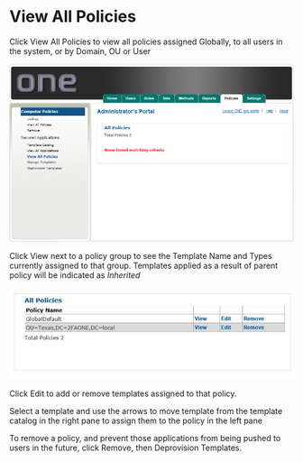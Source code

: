 # View All Policies

Click View All Policies to view all policies assigned Globally, to all users in the system, or by Domain, OU or User

![View all policies](images/viewAllPolicies.png)

Click View next to a policy group to see the Template Name and Types currently assigned to that group. Templates applied as a result of parent policy will be indicated as *Inherited* 

![Policy View](images/policyView.jpg)

Click Edit to add or remove templates assigned to that policy. 

Select a template and use the arrows to move template from the template catalog in the right pane to assign them to the policy in the left pane

To remove a policy, and prevent those applications from being pushed to users in the future, click Remove, then Deprovision Templates.
